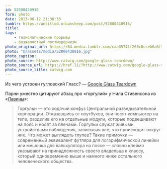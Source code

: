 ```yaml
---
id: 52800430916
form: photo
date: 2013-06-12 21:30:33
tumblr: https://untitled.urbansheep.com/post/52800430916/
title:
tags:
    - технологические прорывы
    - безжалостный постмодернизм
photo_original_url: https://64.media.tumblr.com/caa05741f260c0cceb6a6f3055537fe5/tumblr_moajaxPFjr1qz4wzio1_1280.jpg
photo: "@/assets/media/52800430916.jpg"
photo_caption:
photo_source: http://www.catwig.com/google-glass-teardown/
photo_source_url: https://href.li/?http://www.catwig.com/google-glass-teardown/
photo_source_title: catwig.com
---
```


<p><p>Из чего устроен гугловский Гласс? — <a href="http://www.catwig.com/google-glass-teardown/">Google Glass Teardown</a></p>

<p>Парни уместно цитируют абзац про «горгулий» у Нила Стивенсона из «<a href="http://flibusta.net/a/12021">Лавины</a>»:</p>

<blockquote>
  <p>Горгульи — это ходячий конфуз Центральной разведывательной корпорации. Отказавшись от ноутбуков, они носят компьютер на теле, разделив его на отдельные модули, которые подвешивают на пояс и носят за плечами. Горгульи служат живыми устройствами наблюдения, записывая все, что происходит вокруг них. Что может выглядеть глупее? Такие примочки — современный эквивалент футляра для логарифмической линейки или мешочка для калькулятора на поясе — словно клеймо указывают на принадлежность своего владельца к классу, который одновременно выше и намного ниже остального человеческого общества.</p>
</blockquote></p>
